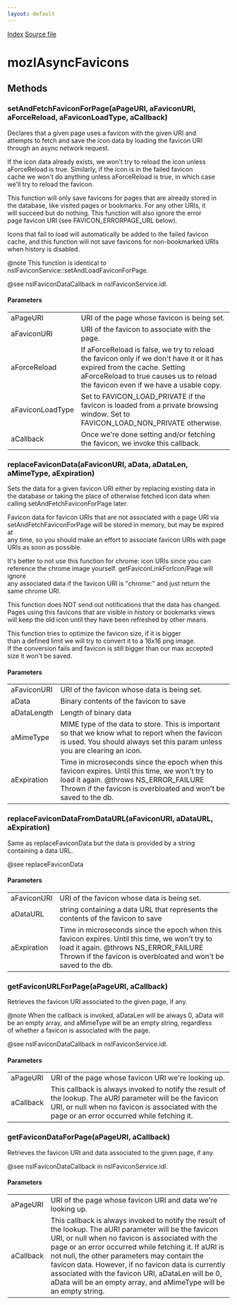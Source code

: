 ```yaml
---
layout: default
---
```

<div id='links'><a href="../index.html">Index</a>
<a href="http://dxr.mozilla.org/mozilla-central/source/toolkit/components/places/mozIAsyncFavicons.idl">Source file</a>
</div>

# mozIAsyncFavicons #

## Methods ##

### setAndFetchFaviconForPage(aPageURI, aFaviconURI, aForceReload, aFaviconLoadType, aCallback) ###
  
Declares that a given page uses a favicon with the given URI and   
attempts to fetch and save the icon data by loading the favicon URI  
through an async network request.  
  
If the icon data already exists, we won't try to reload the icon unless  
aForceReload is true.  Similarly, if the icon is in the failed favicon  
cache we won't do anything unless aForceReload is true, in which case  
we'll try to reload the favicon.  
  
This function will only save favicons for pages that are already stored in  
the database, like visited pages or bookmarks.  For any other URIs, it  
will succeed but do nothing.  This function will also ignore the error  
page favicon URI (see FAVICON_ERRORPAGE_URL below).  
  
Icons that fail to load will automatically be added to the failed favicon  
cache, and this function will not save favicons for non-bookmarked URIs  
when history is disabled.  
  
@note This function is identical to  
      nsIFaviconService::setAndLoadFaviconForPage.  
  
  
@see nsIFaviconDataCallback in nsIFaviconService.idl.  
  

#### Parameters ####

<table>

<tr>
<td>aPageURI</td>
<td>       URI of the page whose favicon is being set.  
</td>
</tr>

<tr>
<td>aFaviconURI</td>
<td>       URI of the favicon to associate with the page.  
</td>
</tr>

<tr>
<td>aForceReload</td>
<td>       If aForceReload is false, we try to reload the favicon only if we  
       don't have it or it has expired from the cache.  Setting  
       aForceReload to true causes us to reload the favicon even if we  
       have a usable copy.  
</td>
</tr>

<tr>
<td>aFaviconLoadType</td>
<td>       Set to FAVICON_LOAD_PRIVATE if the favicon is loaded from a private  
       browsing window.  Set to FAVICON_LOAD_NON_PRIVATE otherwise.  
</td>
</tr>

<tr>
<td>aCallback</td>
<td>       Once we're done setting and/or fetching the favicon, we invoke this  
       callback.  
</td>
</tr>

</table>

### replaceFaviconData(aFaviconURI, aData, aDataLen, aMimeType, aExpiration) ###
  
Sets the data for a given favicon URI either by replacing existing data in  
the database or taking the place of otherwise fetched icon data when  
calling setAndFetchFaviconForPage later.  
  
Favicon data for favicon URIs that are not associated with a page URI via  
setAndFetchFaviconForPage will be stored in memory, but may be expired at  
any time, so you should make an effort to associate favicon URIs with page  
URIs as soon as possible.  
  
It's better to not use this function for chrome: icon URIs since you can  
reference the chrome image yourself. getFaviconLinkForIcon/Page will ignore  
any associated data if the favicon URI is "chrome:" and just return the  
same chrome URI.  
  
This function does NOT send out notifications that the data has changed.  
Pages using this favicons that are visible in history or bookmarks views  
will keep the old icon until they have been refreshed by other means.  
  
This function tries to optimize the favicon size, if it is bigger  
than a defined limit we will try to convert it to a 16x16 png image.  
If the conversion fails and favicon is still bigger than our max accepted  
size it won't be saved.  
  
  

#### Parameters ####

<table>

<tr>
<td>aFaviconURI</td>
<td>       URI of the favicon whose data is being set.  
</td>
</tr>

<tr>
<td>aData</td>
<td>       Binary contents of the favicon to save  
</td>
</tr>

<tr>
<td>aDataLength</td>
<td>       Length of binary data  
</td>
</tr>

<tr>
<td>aMimeType</td>
<td>       MIME type of the data to store.  This is important so that we know  
       what to report when the favicon is used.  You should always set this  
       param unless you are clearing an icon.  
</td>
</tr>

<tr>
<td>aExpiration</td>
<td>       Time in microseconds since the epoch when this favicon expires.  
       Until this time, we won't try to load it again.  
@throws NS_ERROR_FAILURE  
        Thrown if the favicon is overbloated and won't be saved to the db.  
</td>
</tr>

</table>

### replaceFaviconDataFromDataURL(aFaviconURI, aDataURL, aExpiration) ###
  
Same as replaceFaviconData but the data is provided by a string  
containing a data URL.  
  
@see replaceFaviconData  
  
  

#### Parameters ####

<table>

<tr>
<td>aFaviconURI</td>
<td>       URI of the favicon whose data is being set.  
</td>
</tr>

<tr>
<td>aDataURL</td>
<td>       string containing a data URL that represents the contents of  
       the favicon to save  
</td>
</tr>

<tr>
<td>aExpiration</td>
<td>       Time in microseconds since the epoch when this favicon expires.  
       Until this time, we won't try to load it again.  
@throws NS_ERROR_FAILURE  
        Thrown if the favicon is overbloated and won't be saved to the db.  
</td>
</tr>

</table>

### getFaviconURLForPage(aPageURI, aCallback) ###
  
Retrieves the favicon URI associated to the given page, if any.  
  
  
@note When the callback is invoked, aDataLen will be always 0, aData will  
      be an empty array, and aMimeType will be an empty string, regardless  
      of whether a favicon is associated with the page.  
  
@see nsIFaviconDataCallback in nsIFaviconService.idl.  
  

#### Parameters ####

<table>

<tr>
<td>aPageURI</td>
<td>       URI of the page whose favicon URI we're looking up.  
</td>
</tr>

<tr>
<td>aCallback</td>
<td>       This callback is always invoked to notify the result of the lookup.  
       The aURI parameter will be the favicon URI, or null when no favicon  
       is associated with the page or an error occurred while fetching it.  
</td>
</tr>

</table>

### getFaviconDataForPage(aPageURI, aCallback) ###
  
Retrieves the favicon URI and data associated to the given page, if any.  
  
  
@see nsIFaviconDataCallback in nsIFaviconService.idl.  
  

#### Parameters ####

<table>

<tr>
<td>aPageURI</td>
<td>       URI of the page whose favicon URI and data we're looking up.  
</td>
</tr>

<tr>
<td>aCallback</td>
<td>       This callback is always invoked to notify the result of the lookup.  The aURI  
       parameter will be the favicon URI, or null when no favicon is  
       associated with the page or an error occurred while fetching it.  If  
       aURI is not null, the other parameters may contain the favicon data.  
       However, if no favicon data is currently associated with the favicon  
       URI, aDataLen will be 0, aData will be an empty array, and aMimeType  
       will be an empty string.  
</td>
</tr>

</table>
